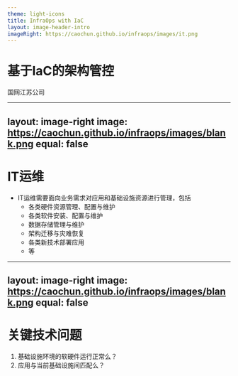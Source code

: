 ```yaml
---
theme: light-icons
title: InfraOps with IaC
layout: image-header-intro
imageRight: https://caochun.github.io/infraops/images/it.png
---
```


# 基于IaC的架构管控

国网江苏公司


---
layout: image-right
image: https://caochun.github.io/infraops/images/blank.png
equal: false
---


# IT运维

- IT运维需要面向业务需求对应用和基础设施资源进行管理，包括
  - 各类硬件资源管理、配置与维护
  - 各类软件安装、配置与维护
  - 数据存储管理与维护
  - 架构迁移与灾难恢复
  - 各类新技术部署应用
  - 等

---
layout: image-right
image: https://caochun.github.io/infraops/images/blank.png
equal: false
---

# 关键技术问题

1. 基础设施环境的软硬件运行正常么？
2. 应用与当前基础设施间匹配么？
   

